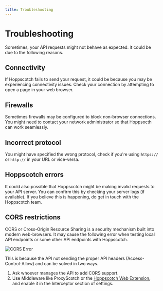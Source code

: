 ```yaml
---
title: Troubleshooting
---
```


# Troubleshooting

Sometimes, your API requests might not behave as expected. It could be due to the following reasons.

## Connectivity

If Hoppscotch fails to send your request, it could be because you may be experiencing connectivity issues. Check your connection by attempting to open a page in your web browser.

## Firewalls

Sometimes firewalls may be configured to block non-browser connections. You might need to contact your network administrator so that Hoppsocth can work seamlessly.

## Incorrect protocol

You might have specified the wrong protocol, check if you're using `https://` or `http://` in your URL or vice-versa.

## Hoppscotch errors

It could also possible that Hoppscotch might be making invalid requests to your API server. You can confirm this by checking your server logs (if available). If you believe this is happening, do get in touch with the Hoppscotch team.

## CORS restrictions

CORS or Cross-Origin Resource Sharing is a security mechanism built into modern web-browsers. It may cause the following error when testing local API endpoints or some other API endpoints with Hoppscotch.

![CORS Error](/getting-started/rest/cors-error-example.png)

This is because the API not sending the proper API headers (Access-Control-Allow) and can be solved in two ways.

1. Ask whoever manages the API to add CORS support.
2. Use Middleware like ProxyScotch or the [Hoppscotch Web Extension](https://chrome.google.com/webstore/detail/hoppscotch-browser-extens/amknoiejhlmhancpahfcfcfhllgkpbld?hl=en), and enable it in the Interceptor section of settings.
